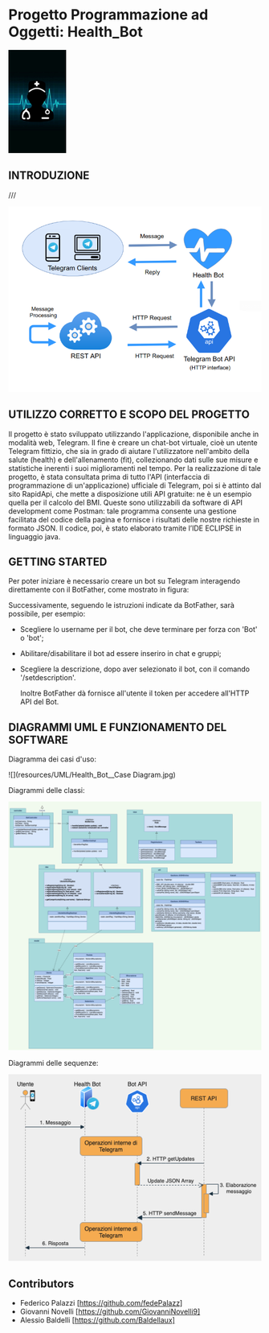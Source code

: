 # Progetto Programmazione ad Oggetti: Health_Bot

<img src="resources/Bot_def.jpg" style="zoom:20%;" />

## INTRODUZIONE

///

![](resources/Funzionamento_BOT.png)






## UTILIZZO CORRETTO E SCOPO DEL PROGETTO

Il progetto è stato sviluppato utilizzando l'applicazione, disponibile anche in modalità web, Telegram. 
Il fine è creare un chat-bot virtuale, cioè un utente Telegram fittizio, che sia in grado di aiutare l'utilizzatore nell'ambito della salute (health) e dell'allenamento (fit), collezionando dati sulle sue misure e statistiche inerenti i suoi miglioramenti nel tempo. 
Per la realizzazione di tale progetto, è stata consultata prima di tutto l'API (interfaccia di programmazione di un'applicazione) ufficiale di Telegram, poi si è attinto dal sito RapidApi, che mette a disposizione utili API gratuite: ne è un esempio quella per il calcolo del BMI. Queste sono utilizzabili da software di API development come Postman: tale programma consente una gestione facilitata del codice della pagina e fornisce i risultati delle nostre richieste in formato JSON.
Il codice, poi, è stato elaborato tramite l’IDE ECLIPSE in linguaggio java.



## GETTING STARTED

Per poter iniziare è necessario creare un bot su Telegram interagendo direttamente con il BotFather, come mostrato in figura:



Successivamente, seguendo le istruzioni indicate da BotFather, sarà possibile, per esempio:

- Scegliere lo username per il bot, che deve terminare per forza con 'Bot' o 'bot';

- Abilitare/disabilitare il bot ad essere inseriro in chat e gruppi;

- Scegliere la descrizione, dopo aver selezionato il bot, con il comando '/setdescription'.

  Inoltre BotFather dà fornisce all'utente il token per accedere all'HTTP API del Bot.



## DIAGRAMMI UML E FUNZIONAMENTO DEL SOFTWARE

Diagramma dei casi d'uso:

![](resources/UML/Health_Bot__Case Diagram.jpg)



Diagrammi delle classi:

<img src="resources/UML/class_diagram-Diagramma classi.png" style="zoom:80%;" />



Diagrammi delle sequenze:

![](resources/UML/Seq_diagram-Seq_Updates.png)



## Contributors

- Federico Palazzi [https://github.com/fedePalazz]
- Giovanni Novelli [https://github.com/GiovanniNovelli9] 
- Alessio Baldelli [https://github.com/Baldellaux]

